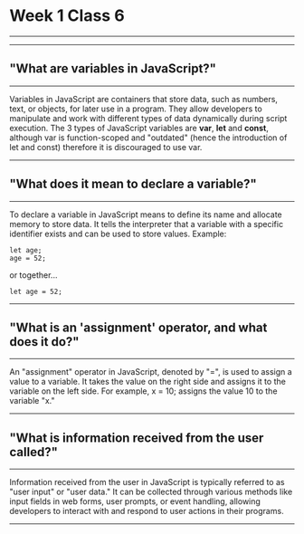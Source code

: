 # Week 1 Class 6
- - - - - - - - - - - - - - -
- - - - - - - - - - - - - - -
## "What are variables in JavaScript?"
- - - - - - - - - - - - - - -
Variables in JavaScript are containers that store data, such as numbers, text, or objects, for later use in a program. They allow developers to manipulate and work with different types of data dynamically during script execution. The 3 types of JavaScript variables are **var**, **let** and **const**, although var is function-scoped and "outdated" (hence the introduction of let and const) therefore it is discouraged to use var.
- - - - - - - - - - - - - - -
## "What does it mean to declare a variable?"
- - - - - - - - - - - - - - -
To declare a variable in JavaScript means to define its name and allocate memory to store data. It tells the interpreter that a variable with a specific identifier exists and can be used to store values.
Example:
```
let age;
age = 52;
```
or together...
```
let age = 52;
```
- - - - - - - - - - - - - - - -
## "What is an 'assignment' operator, and what does it do?"
- - - - - - - - - - - - - - - - 
An "assignment" operator in JavaScript, denoted by "=", is used to assign a value to a variable. It takes the value on the right side and assigns it to the variable on the left side. For example, x = 10; assigns the value 10 to the variable "x."
- - - - - - - - - - - - - - - -
## "What is information received from the user called?"
- - - - - - - - - - - - - - - -
Information received from the user in JavaScript is typically referred to as "user input" or "user data." It can be collected through various methods like input fields in web forms, user prompts, or event handling, allowing developers to interact with and respond to user actions in their programs.
- - - - - - - - - - - - - - - -

